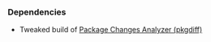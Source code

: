 ### Dependencies

 * Tweaked build of [Package Changes Analyzer (pkgdiff)](https://github.com/tlil/pkgdiff)
